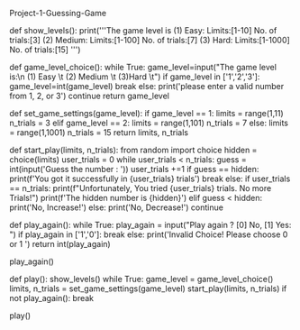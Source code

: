Project-1-Guessing-Game

def show_levels():
  print('''The game level is
  (1) Easy:
   Limits:[1-10]
   No. of trials:[3]
  (2) Medium:
   Limits:[1-100]
   No. of trials:[7]
  (3) Hard:
   Limits:[1-1000]
   No. of trials:[15] ''')

def game_level_choice():
  while True:
   game_level=input("The game level is:\n (1) Easy \t (2) Medium \t (3)Hard \t")
   if game_level in ['1','2','3']:
        game_level=int(game_level)
        break
   else:
        print('please enter a valid number from 1, 2, or 3')
        continue
  return game_level

def set_game_settings(game_level):
  if game_level == 1:
    limits = range(1,11)
    n_trials = 3
  elif game_level == 2:
    limits = range(1,101)
    n_trials = 7
  else:
    limits = range(1,1001)
    n_trials = 15
  return limits, n_trials

def start_play(limits, n_trials):
  from random import choice
  hidden = choice(limits)
  user_trials = 0
  while user_trials < n_trials:
    guess = int(input('Guess the number :   '))
    user_trials +=1
    if guess == hidden:
      print(f'You got it successfully in {user_trials} trials')
      break
    else:
      if user_trials == n_trials:
        print(f"Unfortunately, You tried {user_trials} trials. No more Trials!")
        print(f'The hidden number is  {hidden}')
      elif guess < hidden:
        print('No, Increase!')
      else:
        print('No, Decrease!')
    continue

def play_again():
    while True:
      play_again = input("Play again ? [0] No, [1] Yes:   ")
      if play_again in ['1','0']:
          break
      else:
          print('Invalid Choice! Please choose 0 or 1   ')
    return int(play_again)

play_again()

def play():
  show_levels()
  while True:
    game_level = game_level_choice()
    limits, n_trials = set_game_settings(game_level)
    start_play(limits, n_trials)
    if not play_again():
        break

play()
